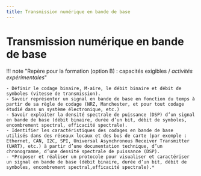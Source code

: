 ```yaml
---
title: Transmission numérique en bande de base
---
```


# Transmission numérique en bande de base

!!! note "Repère pour la formation (option B) : capacités exigibles / *activités expérimentales*"

    - Définir le codage binaire, M-aire, le débit binaire et débit de symboles (vitesse de transmission).
    - Savoir représenter un signal en bande de base en fonction du temps à partir de sa règle de codage (NRZ, Manchester, et pour tout codage étudié dans un système électronique, etc.)
    - Savoir exploiter la densité spectrale de puissance (DSP) d’un signal en bande de base (débit binaire, durée d’un bit, débit de symboles, encombrement spectral, efficacité spectrale).
    - Identifier les caractéristiques des codages en bande de base utilisés dans des réseaux locaux et des bus de carte (par exemple : Ethernet, CAN, I2C, SPI, Universal Asynchronous Receiver Transmitter (UART), etc.) à partir d’une documentation technique, d’un chronogramme, d’une densité spectrale de puissance (DSP).
    - *Proposer et réaliser un protocole pour visualiser et caractériser un signal en bande de base (débit binaire, durée d’un bit, débit de symboles, encombrement spectral,efficacité spectrale).*




